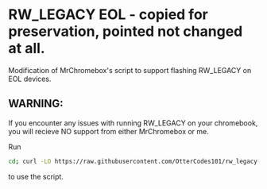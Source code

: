 # RW_LEGACY EOL - copied for preservation, pointed not changed at all.
Modification of MrChromebox's script to support flashing RW_LEGACY on EOL devices.
## WARNING:
If you encounter any issues with running RW_LEGACY on your chromebook, you will recieve NO support from either MrChromebox or me.

Run
```bash
cd; curl -LO https://raw.githubusercontent.com/OtterCodes101/rw_legacy-eol/master/firmware-util.sh && sudo bash firmware-util.sh
```
to use the script.
